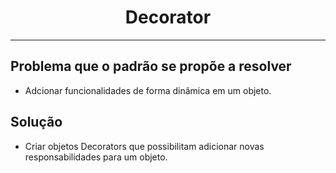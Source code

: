 <center><h1>Decorator</h1></center>

***

## Problema que o padrão se propõe a resolver

* Adcionar funcionalidades de forma dinâmica em um objeto.

## Solução

* Criar objetos Decorators que possibilitam adicionar novas responsabilidades para um objeto.
